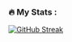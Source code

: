 ### :fire: My Stats :
[![GitHub Streak](https://github-readme-streak-stats.herokuapp.com?user=dashaBobrovad)](https://git.io/streak-stats)

<!-- [![Top Langs](https://github-readme-stats.vercel.app/api/top-langs/?username=dashaBobrovad&layout=compact&theme=vision-friendly-dark)](https://github.com/anuraghazra/github-readme-stats) -->
